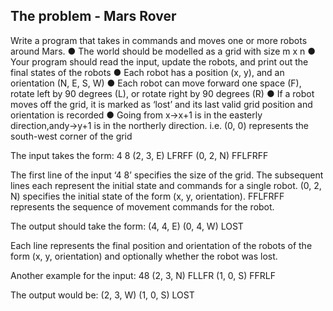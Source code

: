 ## The problem - Mars Rover

Write a program that takes in commands and moves one or more robots around Mars.
● The world should be modelled as a grid with size m x n
● Your program should read the input, update the robots, and print out the final states
of the robots
● Each robot has a position (x, y), and an orientation (N, E, S, W)
● Each robot can move forward one space (F), rotate left by 90 degrees (L), or rotate
right by 90 degrees (R)
● If a robot moves off the grid, it is marked as ‘lost’ and its last valid grid position and
orientation is recorded
● Going from x->x+1 is in the easterly direction,andy->y+1 is in the northerly
direction. i.e. (0, 0) represents the south-west corner of the grid

The input takes the form:
4 8
(2, 3, E) LFRFF
(0, 2, N) FFLFRFF

The first line of the input ‘4 8’ specifies the size of the grid. The subsequent lines each
represent the initial state and commands for a single robot. (0, 2, N) specifies the initial
state of the form (x, y, orientation). FFLFRFF represents the sequence of movement commands for the robot.

The output should take the form:
(4, 4, E)
(0, 4, W) LOST

Each line represents the final position and orientation of the robots of the form (x, y, orientation) and optionally whether the robot was lost.

Another example for the input:
48
(2, 3, N) FLLFR
(1, 0, S) FFRLF

The output would be:
(2, 3, W)
(1, 0, S) LOST